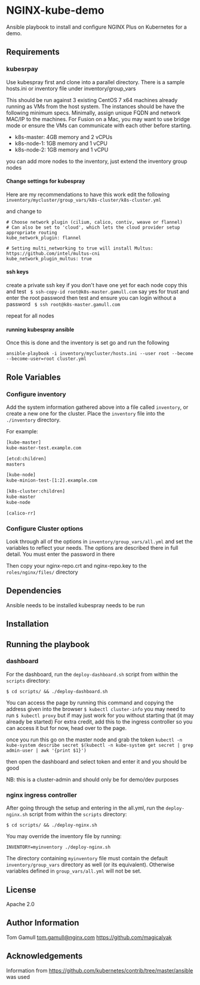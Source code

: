 NGINX-kube-demo
=========

Ansible playbook to install and configure NGINX Plus on Kubernetes for a demo.

Requirements
------------

### kubesrpay

Use kubespray first and clone into a parallel directory.
There is a sample hosts.ini or inventory file under inventory/group_vars

This should be run against 3 existing CentOS 7 x64 machines already running as VMs from the host system. The instances should be have the following minimum specs.  Minimally, assign unique FQDN and network MAC/IP to the machines.  For Fusion on a Mac, you may want to use bridge mode or ensure the VMs can communicate with each other before starting.

- k8s-master: 4GB memory and 2 vCPUs
- k8s-node-1: 1GB memory and 1 vCPU
- k8s-node-2: 1GB memory and 1 vCPU

you can add more nodes to the inventory, just extend the inventory group nodes

#### Change settings for kubespray

Here are my recommendations to have this work
edit the following
`inventory/mycluster/group_vars/k8s-cluster/k8s-cluster.yml`

and change to

```
# Choose network plugin (cilium, calico, contiv, weave or flannel)
# Can also be set to 'cloud', which lets the cloud provider setup appropriate routing
kube_network_plugin: flannel

# Setting multi_networking to true will install Multus: https://github.com/intel/multus-cni
kube_network_plugin_multus: true
```

#### ssh keys
create a private ssh key if you don't have one yet
for each node copy this and test
` $ ssh-copy-id root@k8s-master.gamull.com`
say yes for trust and enter the root password
then test and ensure you can login without a password
` $ ssh root@k8s-master.gamull.com`

repeat for all nodes

#### running kubespray ansible

Once this is done and the inventory is set go and run the following

`ansible-playbook -i inventory/mycluster/hosts.ini --user root --become --become-user=root cluster.yml`

Role Variables
--------------

### Configure inventory

Add the system information gathered above into a file called `inventory`,
or create a new one for the cluster.
Place the `inventory` file into the `./inventory` directory.

For example:
```sh
[kube-master]
kube-master-test.example.com

[etcd:children]
masters

[kube-node]
kube-minion-test-[1:2].example.com

[k8s-cluster:children]
kube-master
kube-node

[calico-rr]
```

### Configure Cluster options

Look through all of the options in `inventory/group_vars/all.yml` and
set the variables to reflect your needs. The options are described there
in full detail. You must enter the password in there

Then copy your nginx-repo.crt and nginx-repo.key to the `roles/nginx/files/` directory

Dependencies
------------

Ansible needs to be installed
kubespray needs to be run

Installation
------------

## Running the playbook
### dashboard

For the dashboard, run the `deploy-dashboard.sh` script from within
the `scripts` directory:

`$ cd scripts/ && ./deploy-dashboard.sh`

You can access the page by running this command and copying the address given into the browser
`$ kubectl cluster-info`
you may need to run `$ kubectl proxy` but if may just work for you without starting that (it may already be started)
For extra credit, add this to the ingress controller so you can access it but for now, head over to the page.

once you run this go on the master node and grab the token
`kubectl -n kube-system describe secret $(kubectl -n kube-system get secret | grep admin-user | awk '{print $1}')`

then open the dashboard and select token and enter it and you should be good

NB: this is a cluster-admin and should only be for demo/dev purposes

### nginx ingress controller

After going through the setup and entering in the all.yml, run the `deploy-nginx.sh` script from within the `scripts` directory:

`$ cd scripts/ && ./deploy-nginx.sh`

You may override the inventory file by running:

`INVENTORY=myinventory ./deploy-nginx.sh`

The directory containing ``myinventory`` file must contain the default ``inventory/group_vars`` directory as well (or its equivalent).
Otherwise variables defined in ``group_vars/all.yml`` will not be set.

License
-------

Apache 2.0

Author Information
------------------

Tom Gamull tom.gamull@nginx.com https://github.com/magicalyak

Acknowledgements
----------------

Information from https://github.com/kubernetes/contrib/tree/master/ansible was used
